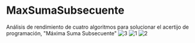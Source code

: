 # MaxSumaSubsecuente
Análisis de rendimiento de cuatro algoritmos para solucionar el acertijo de programación, "Máxima Suma Subsecuente"
![3](https://user-images.githubusercontent.com/21239660/31159842-40cbb73a-a889-11e7-833c-fb20dab2f672.png)
![1](https://user-images.githubusercontent.com/21239660/31159892-8d7eda3a-a889-11e7-8f77-24bce9d362c7.png)
![2](https://user-images.githubusercontent.com/21239660/31159893-8d85d2e0-a889-11e7-90cb-27cd7bd9e2e5.png)

